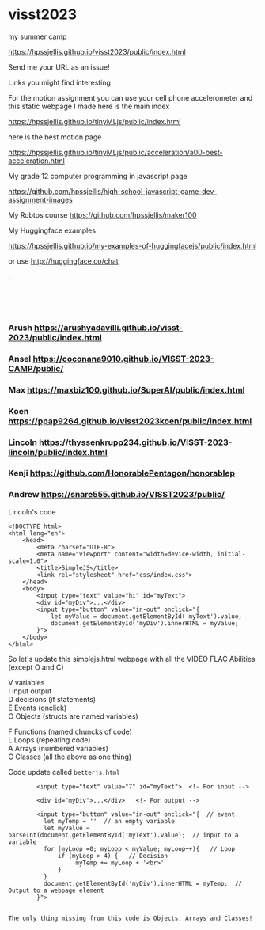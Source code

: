 # visst2023
my summer camp


https://hpssjellis.github.io/visst2023/public/index.html



Send me your URL as an issue!

Links you might find interesting

For the motion assignment you can use your cell phone accelerometer and this static webpage I made here is the main index

https://hpssjellis.github.io/tinyMLjs/public/index.html

here is the best motion page 

https://hpssjellis.github.io/tinyMLjs/public/acceleration/a00-best-acceleration.html



My grade 12 computer programming in javascript page

https://github.com/hpssjellis/high-school-javascript-game-dev-assignment-images

My Robtos course
https://github.com/hpssjellis/maker100

My Huggingface examples

https://hpssjellis.github.io/my-examples-of-huggingfacejs/public/index.html

or use http://huggingface.co/chat

.

.


.

### Arush    https://arushyadavilli.github.io/visst-2023/public/index.html

###  Ansel   https://coconana9010.github.io/VISST-2023-CAMP/public/

###  Max  https://maxbiz100.github.io/SuperAI/public/index.html

###  Koen  https://ppap9264.github.io/visst2023koen/public/index.html

### Lincoln https://thyssenkrupp234.github.io/VISST-2023-lincoln/public/index.html

### Kenji   https://github.com/HonorablePentagon/honorablep

### Andrew https://snare555.github.io/VISST2023/public/






Lincoln's code

```
<!DOCTYPE html>
<html lang="en">
    <head>
        <meta charset="UTF-8">
        <meta name="viewport" content="width=device-width, initial-scale=1.0">
        <title>SimpleJS</title>
        <link rel="stylesheet" href="css/index.css">
    </head>
    <body>
        <input type="text" value="hi" id="myText">
        <div id="myDiv">...</div>
        <input type="button" value="in-out" onclick="{
            let myValue = document.getElementById('myText').value;
            document.getElementById('myDiv').innerHTML = myValue;
        }">
    </body>
</html>
```



So let's update this simplejs.html webpage with all the VIDEO FLAC Abilities (except O and C)

V variables  
I input output  
D decisions (if statements)  
E Events (onclick)  
O Objects (structs are named variables)  
   
F Functions (named chuncks of code)  
L Loops (repeating code)  
A Arrays (numbered variables)  
C Classes (all the above as one thing)  



Code update called ```betterjs.html```

```
        <input type="text" value="7" id="myText">  <!- For input -->

        <div id="myDiv">...</div>   <!- For output -->

        <input type="button" value="in-out" onclick="{  // event
          let myTemp = ''  // an empty variable
          let myValue = parseInt(document.getElementById('myText').value);  // input to a variable
          for (myLoop =0; myLoop < myValue; myLoop++){   // Loop
              if (myLoop > 4) {   // Decision
                   myTemp += myLoop + '<br>'
              }   
          }
          document.getElementById('myDiv').innerHTML = myTemp;  // Output to a webpage element
        }">


The only thing missing from this code is Objects, Arrays and Classes!

```





